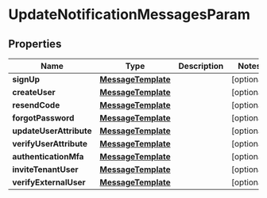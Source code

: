 

# UpdateNotificationMessagesParam


## Properties

| Name | Type | Description | Notes |
|------------ | ------------- | ------------- | -------------|
|**signUp** | [**MessageTemplate**](MessageTemplate.md) |  |  [optional] |
|**createUser** | [**MessageTemplate**](MessageTemplate.md) |  |  [optional] |
|**resendCode** | [**MessageTemplate**](MessageTemplate.md) |  |  [optional] |
|**forgotPassword** | [**MessageTemplate**](MessageTemplate.md) |  |  [optional] |
|**updateUserAttribute** | [**MessageTemplate**](MessageTemplate.md) |  |  [optional] |
|**verifyUserAttribute** | [**MessageTemplate**](MessageTemplate.md) |  |  [optional] |
|**authenticationMfa** | [**MessageTemplate**](MessageTemplate.md) |  |  [optional] |
|**inviteTenantUser** | [**MessageTemplate**](MessageTemplate.md) |  |  [optional] |
|**verifyExternalUser** | [**MessageTemplate**](MessageTemplate.md) |  |  [optional] |



